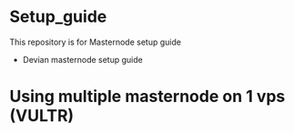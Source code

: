 Setup_guide
=============
This repository is for Masternode setup guide

* Devian masternode setup guide

# Using multiple masternode on 1 vps (VULTR)

